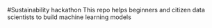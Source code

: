 #Sustainability hackathon
This repo helps beginners and citizen data scientists to build machine learning models






